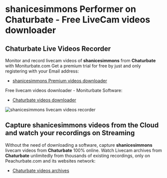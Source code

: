 # shanicesimmons Performer on Chaturbate - Free LiveCam videos downloader

## Chaturbate Live Videos Recorder

Monitor and record livecam videos of **shanicesimmons** from **Chaturbate** with Moniturbate.com
Get a premium trial for free by just and only registering with your Email address:
* [shanicesimmons Premium videos downloader](https://moniturbate.com/request-demo-licence-key.html)

Free livecam videos downloader - Moniturbate Software:
* [Chaturbate videos downloader](https://moniturbate.com/moniturbate-download-software.html)

![shanicesimmons livecam videos recorder](https://peachurnet.com/templates/moniturbate-software.png)


## Capture shanicesimmons videos from the Cloud and watch your recordings on Streaming

Without the need of downloading a software, capture **shanicesimmons** livecam videos from **Chaturbate** 100% online.
Watch Livecam archives from **Chaturbate** unlimitedly from thousands of existing recordings, only on Peachurbate.com and its websites network:
* [Chaturbate videos archives](https://peachurnet.com/)